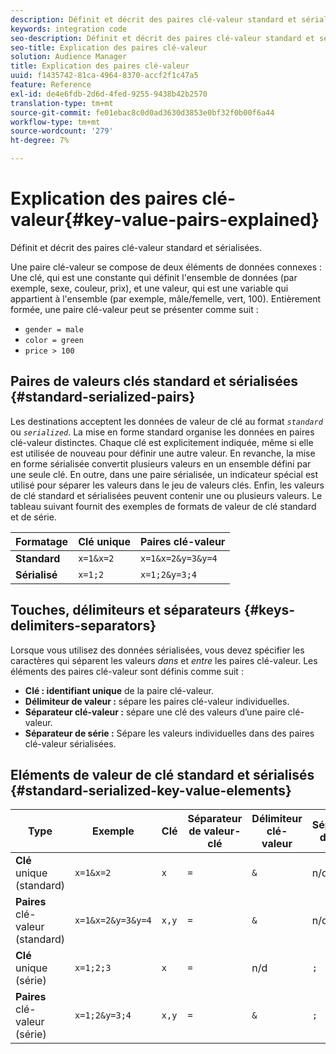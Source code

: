 ```yaml
---
description: Définit et décrit des paires clé-valeur standard et sérialisées.
keywords: integration code
seo-description: Définit et décrit des paires clé-valeur standard et sérialisées.
seo-title: Explication des paires clé-valeur
solution: Audience Manager
title: Explication des paires clé-valeur
uuid: f1435742-81ca-4964-8370-accf2f1c47a5
feature: Reference
exl-id: de4e6fdb-2d6d-4fed-9255-9438b42b2570
translation-type: tm+mt
source-git-commit: fe01ebac8c0d0ad3630d3853e0bf32f0b00f6a44
workflow-type: tm+mt
source-wordcount: '279'
ht-degree: 7%

---
```


# Explication des paires clé-valeur{#key-value-pairs-explained}

Définit et décrit des paires clé-valeur standard et sérialisées.

<!-- 

c_key_value_explained.xml

 -->

Une paire clé-valeur se compose de deux éléments de données connexes : Une clé, qui est une constante qui définit l&#39;ensemble de données (par exemple, sexe, couleur, prix), et une valeur, qui est une variable qui appartient à l&#39;ensemble (par exemple, mâle/femelle, vert, 100). Entièrement formée, une paire clé-valeur peut se présenter comme suit :

* `gender = male`
* `color = green`
* `price > 100`

## Paires de valeurs clés standard et sérialisées {#standard-serialized-pairs}

Les destinations acceptent les données de valeur de clé au format *`standard`* ou *`serialized`*. La mise en forme standard organise les données en paires clé-valeur distinctes. Chaque clé est explicitement indiquée, même si elle est utilisée de nouveau pour définir une autre valeur. En revanche, la mise en forme sérialisée convertit plusieurs valeurs en un ensemble défini par une seule clé. En outre, dans une paire sérialisée, un indicateur spécial est utilisé pour séparer les valeurs dans le jeu de valeurs clés. Enfin, les valeurs de clé standard et sérialisées peuvent contenir une ou plusieurs valeurs. Le tableau suivant fournit des exemples de formats de valeur de clé standard et de série.

| Formatage | Clé unique | Paires clé-valeur |
|---|---|---|
| **Standard** | `x=1&x=2` | `x=1&x=2&y=3&y=4` |
| **Sérialisé** | `x=1;2` | `x=1;2&y=3;4` |



## Touches, délimiteurs et séparateurs {#keys-delimiters-separators}

Lorsque vous utilisez des données sérialisées, vous devez spécifier les caractères qui séparent les valeurs *dans* et *entre* les paires clé-valeur. Les éléments des paires clé-valeur sont définis comme suit :

* **Clé : identifiant unique** de la paire clé-valeur.
* **Délimiteur de valeur :** sépare les paires clé-valeur individuelles.
* **Séparateur clé-valeur :** sépare une clé des valeurs d’une paire clé-valeur.
* **Séparateur de série :** Sépare les valeurs individuelles dans des paires clé-valeur sérialisées.

## Eléments de valeur de clé standard et sérialisés {#standard-serialized-key-value-elements}


| Type | Exemple | Clé | Séparateur de valeur-clé | Délimiteur clé-valeur | Séparateur de série |
---------|----------|---------|---------|----------|---------
| **Clé**  unique (standard) | `x=1&x=2` | `x` | `=` | `&` | n/d |
| **Paires**  clé-valeur (standard) | `x=1&x=2&y=3&y=4` | `x,y` | `=` | `&` | n/d |
| **Clé**  unique (série) | `x=1;2;3` | `x` | `=` | n/d | `;` |
| **Paires**  clé-valeur (série) | `x=1;2&y=3;4` | `x,y` | `=` | `&` | `;` |
